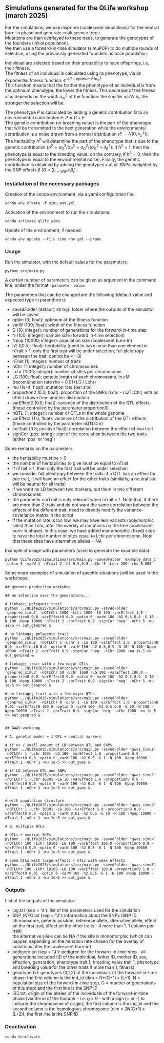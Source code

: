 ## Simulations generated for the QLife workshop (march 2025)      

For the simulations, we use msprime (coalescent simulations) for the neutral burn-in phase and generate coalescence trees.                                     
Mutations are then overlayed to these trees, to generate the genotypes of the founders (initial population).                                      
We then use a forward-in-time simulator (simuPOP) to do multiple rounds of selection, using the previously generated founders as base population.                                    

Individual are selected based on their probability to have offsprings, i.e, their fitness.                                                         
The fitness of an individual is calculated using its phenotype, via an exponential fitness function: $e^{-(P - optimum)^2 / \sigma^{2}_{w}}$.                                   
This function means that the farther the phenotype of an individual is from the optimum phenotype, the lower the fitness. This decrease of the fitness also depends on the width $\sigma^{2}_{w}$ of the function: the smaller varW is, the stronger the selection will be.                   

The phenotype $P$ is calculated by adding a genetic contribution G to an environmental contribution $E$: $P = G + E$.                             
The genetic contribution (or breeding value) is the part of the phenotype that will be transmitted to the next generation while the environmental contribution is a noise drawn from a normal distribution ($E \sim N(0, \sigma^{2}_{E})$).                               
The heritability $h^2$ will determine the part of the phenotype that is due to the genetic contribution ($h^2 = \sigma^{2}_{G} / \sigma^{2}_{P} = \sigma^{2}_{G} / (\sigma^{2}_{G} + \sigma^{2}_{E})$: if $h^2 = 1$, then the phenotype is equal to the breeding value; on the contrary, if $h^2 = 0$, then the phenotype is equal to the environmental noise).
Finally, the genetic contribution is obtained by adding the genotypes $x$ at all SNPs, weighted by the SNP effects $\beta$ ($G = \sum_{i = SNP} x_i \beta_i$).          


### Installation of the necessary packages

Creation of the conda environment, via a yaml configuration file:
```
conda env create -f simu_env.yml                           
```

Activation of the environment to run the simulations:
```
conda activate qlife_simu                                                                  
```

Update of the environment, if needed:
```
conda env update --file simu_env.yml --prune
```

### Usage

Run the simulator, with the default values for the parameters: 
```
python src/main.py                                 
```

A certain number of parameters can be given as argument in the command line, under the format `-parameter value`.          

The parameters that can be changed are the following (default value and expected type in parenthesis):                               
- savedFolder (default; string): folder where the outputs of the simulator will be saved                          
- optim (0; float): optimum of the fitness function                                 
- varW (100; float): width of the fitness function                         
- G (10; integer): number of generations for the forward-in-time step                      
- N (100; integer): sample size (forward in-time selection)                       
- Npop (10000; integer): population size (coalescent burn-in)                        
- h2 ([0.5]; float): heritability (need to have more than one element in nTrait > 1; only the first trait will be under selection; full pleiotropy between the trait; cannot be <= 0)                         
- nTrait (1; integer): number of traits                             
- nChr (1; integer): number of chromosomes                               
- Lchr (1000; integer): number of sites per chromosome
- LG (100; float): genetic length of each chromosome, in cM (recombination rate rho = 0.01*LG / Lchr)
- mu (1e-4; float): mutation rate (per site)
- proportion0 (0.0; float): proportion of the SNPs (Lchr - nQTLChr) with an effect drawn from another distribution
- varEffect0 (0.0; float): variance of the distribution of the QTL effects (those controlled by the parameter proportion0)
- nQTL (1; integer): number of QTLs in the whole genome
- varEffect (1.0; float): variance of the distribution of the QTL effects (those controlled by the parameter nQTLChr)
- corTrait (0.5; positive float): correlation between the effect of two trait    
- signCor (pos; string): sign of the correlation between the two traits (either 'pos' or 'neg') 

Some remarks on the parameters:
- the heritability must be > 0
- the number of heritabilities to give must be equal to nTrait
- if nTrait > 1, then only the first trait will be under selection
- we consider full pleiotropy between the traits: if a QTL has an effect for one trait, it will have an effect for the other traits (similarly, a neutral site will be neutral for all traits)
- if we want no LD between two markers, put them in two different chromosomes
- the parameter corTrait is only relevant when nTrait > 1. Note that, if there are more than 2 traits and do not want the same correlation between the effects of the different trait, need to directly modify the variance-covariance matrix in the script
- if the mutation rate is too low, we may have less variants (polymorphic sites) than Lchr, after the overlay of mutations on the tree (coalescent burn-in phase). In this case, we have added monomorphic (fixed) sites to have the total number of sites equal to Lchr per chromosome. Note that these sites have alternative alleles = NA

Example of usage with parameters (used to generate the example data): 
```
python QLife2025/simulations/src/main.py -savedFolder 'example_data_1' -optim 5 -varW 1 -nTrait 2 -h2 0.5,0.9 -nChr 5 -Lchr 200 -rho 0.005
```

Some more examples of simulation of specific situations (will be used in the workshops:

```
## genomic prediction workshop

## no selection over the generations...

# linkage; polygenic trait
python ../QLife2025/simulations/src/main.py -savedFolder 'genpred_simu1' -nQTLChr 1000 -Lchr 1000 -LG 100 -varEffect 1.0 -proportion0 0.0 -varEffect0 0.0 -optim 0 -varW 100 -h2 0.5,0.9 -G 10 -N 100 -Npop 10000 -nTrait 2 -corTrait 0.9 -signCor 'neg' -nChr 5 -mu 1e-5 >> out_genpred & 

# no linkage; polygenic trait
python ../QLife2025/simulations/src/main.py -savedFolder 'genpred_simu2' -nQTLChr 1 -Lchr 1 -LG 100 -varEffect 1.0 -proportion0 0.0 -varEffect0 0.0 -optim 0 -varW 100 -h2 0.5,0.9 -G 10 -N 100 -Npop 10000 -nTrait 2 -corTrait 0.9 -signCor 'neg' -nChr 1000 -mu 1e-5 >> out_genpred & 

# linkage; trait with a few major QTLs
python ../QLife2025/simulations/src/main.py -savedFolder 'genpred_simu3' -nQTLChr 10 -Lchr 1000 -LG 100 -varEffect 100.0 -proportion0 0.0 -varEffect0 0.0 -optim 0 -varW 100 -h2 0.5,0.9 -G 10 -N 100 -Npop 10000 -nTrait 2 -corTrait 0.9 -signCor 'neg' -nChr 5 -mu 1e-5 >> out_genpred & 

# no linkage; trait with a few major QTLs
python ../QLife2025/simulations/src/main.py -savedFolder 'genpred_simu4' -nQTLChr 0 -Lchr 1 -LG 100 -varEffect 1.0 -proportion0 0.01 -varEffect0 100.0 -optim 0 -varW 100 -h2 0.5,0.9 -G 10 -N 100 -Npop 10000 -nTrait 2 -corTrait 0.9 -signCor 'neg' -nChr 1000 -mu 1e-5 >> out_genpred & 


## GWAS workshop

# A. genetic model = 1 QTL + neutral markers

# if no / small amount of LD between QTL and SNPs
python ../QLife2025/simulations/src/main.py -savedFolder 'gwas_simu1' -nQTLChr 1 -Lchr 1001 -LG 100 -varEffect 1.0 -proportion0 0.0 -varEffect0 0.0 -optim 0 -varW 100 -h2 0.5 -G 1 -N 100 -Npop 10000 -nTrait 1 -nChr 1 -mu 1e-5 >> out_gwas &  

# if LD between QTL and SNPs
python ../QLife2025/simulations/src/main.py -savedFolder 'gwas_simu2' -nQTLChr 1 -Lchr 10001 -LG 10 -varEffect 1.0 -proportion0 0.0 -varEffect0 0.0 -optim 0 -varW 100 -h2 0.5 -G 1 -N 100 -Npop 10000 -nTrait 1 -nChr 1 -mu 1e-5 >> out_gwas &


# with population structure 
python ../QLife2025/simulations/src/main.py -savedFolder 'gwas_simu3' -nQTLChr 1 -Lchr 10001 -LG 100 -varEffect 1.0 -proportion0 0.0 -varEffect0 0.0 -optim 2 -varW 0.01 -h2 0.5 -G 10 -N 100 -Npop 10000 -nTrait 1 -nChr 1 -mu 1e-5 >> out_gwas &

# B. multiple QTLs

# QTLs + neutral SNPs
python ../QLife2025/simulations/src/main.py -savedFolder 'gwas_simu4' -nQTLChr 100 -Lchr 10100 -LG 100 -varEffect 100.0 -proportion0 0.0 -varEffect0 0.0 -optim 0 -varW 100 -h2 0.5 -G 1 -N 100 -Npop 10000 -nTrait 1 -nChr 1 -mu 1e-5 >> out_gwas &

# some QTLs with large effects + QTLs with weak effects 
python ../QLife2025/simulations/src/main.py -savedFolder 'gwas_simu5' -nQTLChr 100 -Lchr 10100 -LG 100 -varEffect 100.0 -proportion0 1.0 -varEffect0 0.01 -optim 0 -varW 100 -h2 0.5 -G 1 -N 100 -Npop 10000 -nTrait 1 -nChr 1 -mu 1e-5 >> out_gwas &

```


### Outputs     

List of the outputs of the simulator:                
- log.txt (sep = '\t'): list of the parameters used for the simulation
- SNP_INFO.txt (sep = '\t'): information about the SNPs (SNP ID, chromosome, genetic position, reference allele, alternative allele, effect on the first trait, effect on the other traits - if more than 1, 1 column per trait)         
the alternative allele can be NA if the site is monomorphic (which can happen depending on the mutation rate chosen for the overlay of mutations after the coalescent burn-in)
- pedigree.txt (sep = '\t'): pedigree for the forward-in-time step - all generations included (ID of the individual, father ID, mother ID, sex, affection, generation, phenotype trait 1, breeding value trait 1, phenotype and breeding value for the other traits if more than 1, fitness)
- genotype.txt: genotypes (0,1,2) of the individuals of the forward-in-time phase; the first column is the ind_id (dim = N*(G+1) x (L+1), N = population size of the forward-in-time step, G = number of generations of this step) and the first line is the SNP ID
- IBD.txt: origin of the alleles of the individuals of the forward-in-time phase (via the id of the founder - i.e. g = 0 - with a sign (+ or -) to indicate the chromosome of origin); the first column is the ind_id and the second column is the homologous chromosome (dim = 2*N*(G+1) x (L+2)); the first line is the SNP ID 



### Deactivation

```
conda deactivate
```
